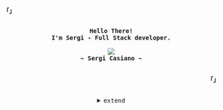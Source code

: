 <!-- Profile -->
<p align="left"><strong><samp>「」</samp></strong></p>
    <p align="center">
      <samp><br>
            <b>
            Hello There!
        <br>
            I'm Sergi - Full Stack developer.
            </b>
        <br>
        <br>
          <image src="https://readme-typing-svg.herokuapp.com/?font=Iosevka&size=25&color=ff0000&center=true&width=410&height=45&lines=Full+Stack+Developer.">
        <br>
            <b>
            ~ Sergi Casiano ~
            </b>
        <br>
      </samp><br>
    </p>
<p align="right"><strong><samp>「」</samp></strong></p>

<br>

<details align="center">
<summary><samp>extend</samp></summary>

<h2></h2><br>

<!-- Contact Me -->
<p align="center">
    <samp>
        <h3>Social Media</h3>
        <a href="https://discord.com/users/752293431283548160" target="_blank"><img src="https://img.shields.io/badge/Discord-7289DA?style=for-the-badge&logo=discord&logoColor=white" alt="discord"></a>
        <a href="https://www.linkedin.com/in/sergi-casiano-88a096273/" target="_blank"><img src="https://img.shields.io/badge/LinkedIn-0077B5?style=for-the-badge&logo=Linkedin&logoColor=white" alt="Linkedin"></a>
    </samp>
</p>

<!-- Github Stats -->
<p align="center">
  <samp>
      <details>
  <summary>Skills</summary>
      <br/>
        <p>:man_technologist: TypeScript, JavaScript, HTML</p>
        <p>:gear: React, Next.js, Redux, Angular</p>
       <p>:eye: SASS, CSS, Bootstrap</p>
        <p>:minidisc: MongoDB, Node.js , Mongoose, Express</p>
        <p>:warning: Unit Testing, Jest, Figma</p>
      <br/>
    </details>
    <details>
  <summary>My Profile Stats</summary>
      <br/>
        <img alt="GitHub Stats" src="https://github-readme-stats.vercel.app/api?username=sergiics9&show_icons=true&include_all_commits=true&count_private=true&hide=issues&hide_border=true&theme=nord"/>
      <br/>
    </details>
    <details> 
      <summary>My Most Used Languages</summary>
        <br/>
          <img alt="Top Language" src="https://github-readme-stats.vercel.app/api/top-langs/?username=sergiics9&layout=compact&hide_border=true&theme=nord"/>
        <br/>
        <b>Note:</b> Top languages is only a metric of the languages my public code consists of and doesn't reflect experience or skill level.
      <br/>
    </details>
  </samp>
</p>
